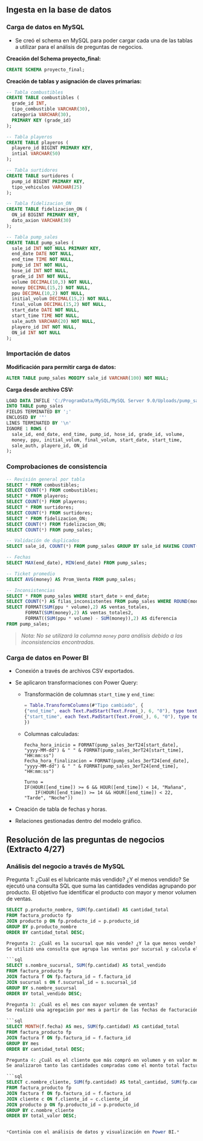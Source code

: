 ## Ingesta en la base de datos

### Carga de datos en MySQL

* Se creó el schema en MySQL para poder cargar cada una de las tablas a utilizar para el análisis de preguntas de negocios.

**Creación del Schema proyecto\_final:**

```sql
CREATE SCHEMA proyecto_final;
```

**Creación de tablas y asignación de claves primarias:**

```sql
-- Tabla combustibles
CREATE TABLE combustibles (
  grade_id INT,
  tipo_combustible VARCHAR(30),
  categoria VARCHAR(30),
  PRIMARY KEY (grade_id)
);

-- Tabla playeros
CREATE TABLE playeros (
  playero_id BIGINT PRIMARY KEY,
  intial VARCHAR(50)
);

-- Tabla surtidores
CREATE TABLE surtidores (
  pump_id BIGINT PRIMARY KEY,
  tipo_vehiculos VARCHAR(25)
);

-- Tabla fidelizacion_ON
CREATE TABLE fidelizacion_ON (
  ON_id BIGINT PRIMARY KEY,
  dato_axion VARCHAR(30)
);

-- Tabla pump_sales
CREATE TABLE pump_sales (
  sale_id INT NOT NULL PRIMARY KEY,
  end_date DATE NOT NULL,
  end_time TIME NOT NULL,
  pump_id INT NOT NULL,
  hose_id INT NOT NULL,
  grade_id INT NOT NULL,
  volume DECIMAL(10,3) NOT NULL,
  money DECIMAL(15,2) NOT NULL,
  ppu DECIMAL(10,2) NOT NULL,
  initial_volum DECIMAL(15,2) NOT NULL,
  final_volum DECIMAL(15,2) NOT NULL,
  start_date DATE NOT NULL,
  start_time TIME NOT NULL,
  sale_auth VARCHAR(20) NOT NULL,
  playero_id INT NOT NULL,
  ON_id INT NOT NULL
);
```

### Importación de datos

**Modificación para permitir carga de datos:**

```sql
ALTER TABLE pump_sales MODIFY sale_id VARCHAR(100) NOT NULL;
```

**Carga desde archivo CSV:**

```sql
LOAD DATA INFILE 'C:/ProgramData/MySQL/MySQL Server 9.0/Uploads/pump_sales_3erT24.csv'
INTO TABLE pump_sales
FIELDS TERMINATED BY ';'
ENCLOSED BY '"'
LINES TERMINATED BY '\n'
IGNORE 1 ROWS (
  sale_id, end_date, end_time, pump_id, hose_id, grade_id, volume,
  money, ppu, initial_volum, final_volum, start_date, start_time,
  sale_auth, playero_id, ON_id
);
```

### Comprobaciones de consistencia

```sql
-- Revisión general por tabla
SELECT * FROM combustibles;
SELECT COUNT(*) FROM combustibles;
SELECT * FROM playeros;
SELECT COUNT(*) FROM playeros;
SELECT * FROM surtidores;
SELECT COUNT(*) FROM surtidores;
SELECT * FROM fidelizacion_ON;
SELECT COUNT(*) FROM fidelizacion_ON;
SELECT COUNT(*) FROM pump_sales;

-- Validación de duplicados
SELECT sale_id, COUNT(*) FROM pump_sales GROUP BY sale_id HAVING COUNT(*) > 1;

-- Fechas
SELECT MAX(end_date), MIN(end_date) FROM pump_sales;

-- Ticket promedio
SELECT AVG(money) AS Prom_Venta FROM pump_sales;

-- Inconsistencias
SELECT * FROM pump_sales WHERE start_date > end_date;
SELECT COUNT(*) AS filas_inconsistentes FROM pump_sales WHERE ROUND(money / volume, 2) != ppu;
SELECT FORMAT(SUM(ppu * volume),2) AS ventas_totales,
       FORMAT(SUM(money),2) AS ventas_totales2,
       FORMAT((SUM(ppu * volume) - SUM(money)),2) AS diferencia
FROM pump_sales;
```

> *Nota: No se utilizará la columna `money` para análisis debido a las inconsistencias encontradas.*

### Carga de datos en Power BI

* Conexión a través de archivos CSV exportados.

* Se aplicaron transformaciones con Power Query:

  * Transformación de columnas `start_time` y `end_time`:

    ```m
    = Table.TransformColumns(#"Tipo cambiado", {
    {"end_time", each Text.PadStart(Text.From(_), 6, "0"), type text},
    {"start_time", each Text.PadStart(Text.From(_), 6, "0"), type text}
    })
    ```
  * Columnas calculadas:

    ```DAX
    Fecha_hora_inicio = FORMAT(pump_sales_3erT24[start_date], "yyyy-MM-dd") & " " & FORMAT(pump_sales_3erT24[start_time], "HH:mm:ss")
    Fecha_hora_finalizacion = FORMAT(pump_sales_3erT24[end_date], "yyyy-MM-dd") & " " & FORMAT(pump_sales_3erT24[end_time], "HH:mm:ss")

    Turno =
    IF(HOUR([end_time]) >= 6 && HOUR([end_time]) < 14, "Mañana",
        IF(HOUR([end_time]) >= 14 && HOUR([end_time]) < 22, "Tarde", "Noche"))
    ```

* Creación de tabla de fechas y horas.

* Relaciones gestionadas dentro del modelo gráfico.

## Resolución de las preguntas de negocios (Extracto 4/27)

### Análisis del negocio a través de MySQL

Pregunta 1: ¿Cuál es el lubricante más vendido? ¿Y el menos vendido?
Se ejecutó una consulta SQL que suma las cantidades vendidas agrupando por producto. El objetivo fue identificar el producto con mayor y menor volumen de ventas.

```sql
SELECT p.producto_nombre, SUM(fp.cantidad) AS cantidad_total
FROM factura_producto fp
JOIN producto p ON fp.producto_id = p.producto_id
GROUP BY p.producto_nombre
ORDER BY cantidad_total DESC;

Pregunta 2: ¿Cuál es la sucursal que más vende? ¿Y la que menos vende?
Se utilizó una consulta que agrupa las ventas por sucursal y calcula el total de productos vendidos.

```sql
SELECT s.nombre_sucursal, SUM(fp.cantidad) AS total_vendido
FROM factura_producto fp
JOIN factura f ON fp.factura_id = f.factura_id
JOIN sucursal s ON f.sucursal_id = s.sucursal_id
GROUP BY s.nombre_sucursal
ORDER BY total_vendido DESC;

Pregunta 3: ¿Cuál es el mes con mayor volumen de ventas?
Se realizó una agregación por mes a partir de las fechas de facturación.

```sql
SELECT MONTH(f.fecha) AS mes, SUM(fp.cantidad) AS cantidad_total
FROM factura_producto fp
JOIN factura f ON fp.factura_id = f.factura_id
GROUP BY mes
ORDER BY cantidad_total DESC;

Pregunta 4: ¿Cuál es el cliente que más compró en volumen y en valor monetario?
Se analizaron tanto las cantidades compradas como el monto total facturado por cliente.

```sql
SELECT c.nombre_cliente, SUM(fp.cantidad) AS total_cantidad, SUM(fp.cantidad * p.precio_unitario) AS total_valor
FROM factura_producto fp
JOIN factura f ON fp.factura_id = f.factura_id
JOIN cliente c ON f.cliente_id = c.cliente_id
JOIN producto p ON fp.producto_id = p.producto_id
GROUP BY c.nombre_cliente
ORDER BY total_valor DESC;


*Continúa con el análisis de datos y visualización en Power BI.*

